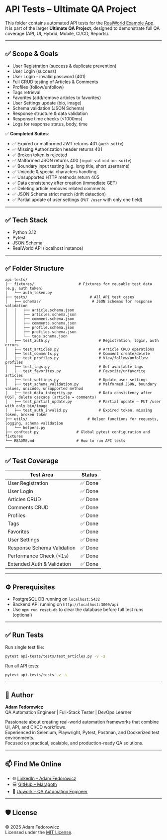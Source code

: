 
# API Tests – Ultimate QA Project

This folder contains automated API tests for the [RealWorld Example App](https://realworld.io/).  
It is part of the larger **Ultimate QA Project**, designed to demonstrate full QA coverage (API, UI, Hybrid, Mobile, CI/CD, Reports).

---

## ✅ Scope & Goals
- User Registration (success & duplicate prevention)
- User Login (success)
- User Login - invalid password (401)
- Full CRUD testing of Articles & Comments
- Profiles (follow/unfollow)
- Tags retrieval
- Favorites (add/remove articles to favorites)
- User Settings update (bio, image)
- Schema validation (JSON Schema)
- Response structure & data validation
- Response time checks (<1000ms)
- Logs for response status, body, time

✅ **Completed Suites**:
- ✅ Expired or malformed JWT returns 401 (`auth suite`)
- ✅ Missing Authorization header returns 401
- ✅ Broken token is rejected
- ✅ Malformed JSON returns 400 (`input validation suite`)
- ✅ Boundary input testing (e.g. long title, short username)
- ✅ Unicode & special characters handling
- ✅ Unsupported HTTP methods return 405
- ✅ Data consistency after creation (immediate GET)
- ✅ Deleting article removes related comments
- ✅ JSON Schema strict match (drift detection)
- ✅ Partial update of user settings (`PUT /user` with only one field)

---

## ✅ Tech Stack
- Python 3.12
- Pytest
- JSON Schema
- RealWorld API (localhost instance)

---

## ✅ Folder Structure
```
api-tests/
├── fixtures/                    # Fixtures for reusable test data (e.g. auth token)
│   └── auth_token.py
├── tests/                            # All API test cases
│   ├── schemas/                       # JSON Schemas for response validation
│   │   ├── article.schema.json
│   │   ├── articles.schema.json
│   │   ├── comment.schema.json
│   │   ├── comments.schema.json
│   │   ├── profile.schema.json
│   │   ├── profiles.schema.json
│   │   └── tags.schema.json
│   ├── test_auth.py                      # Registration, login, auth errors
│   ├── test_articles.py                  # Article CRUD operations
│   ├── test_comments.py                  # Comment create/delete
│   ├── test_profiles.py                  # View/follow/unfollow profiles
│   ├── test_tags.py                      # Get available tags
│   ├── test_favorites.py                 # Favorite/unfavorite articles
│   ├── test_settings.py                  # Update user settings
│   ├── test_schema_validation.py         # Malformed JSON, boundary values, unicode, unsupported method
│   ├── test_data_integrity.py            # Data consistency after POST, delete cascade (article → comments)
│   ├── test_partial_update.py            # Partial update – PUT /user with only bio/image
│   ├── test_auth_invalid.py              # Expired token, missing token, broken token
├── utils/                           # Helper functions for requests, logging, schema validation
│   └── helpers.py
├── conftest.py                 # Global pytest configuration and fixtures
└── README.md                   # How to run API tests
```

---

## ✅ Test Coverage
| Test Area         | Status |
|-------------------|--------|
| User Registration | ✅ Done |
| User Login        | ✅ Done |
| Articles CRUD     | ✅ Done |
| Comments CRUD     | ✅ Done |
| Profiles          | ✅ Done |
| Tags              | ✅ Done |
| Favorites         | ✅ Done |
| User Settings     | ✅ Done |
| Response Schema Validation |✅ Done |
| Performance Check (<1s) |   ✅ Done |
| Extended Auth & Validation |✅ Done |

---

## ⚙️ Prerequisites
- PostgreSQL DB running on `localhost:5432`
- Backend API running on `http://localhost:3000/api`
- Use `npm run reset-db` to clear the database before full test runs (optional)

---

## ✅ Run Tests

Run single test file:
```bash
pytest api-tests/tests/test_articles.py -v -s
```

Run all API tests:
```bash
pytest api-tests/tests -v -s
```

---

## 👤 Author

**Adam Fedorowicz**  
QA Automation Engineer | Full-Stack Tester | DevOps Learner

Passionate about creating real-world automation frameworks that combine UI, API, and CI/CD workflows.  
Experienced in Selenium, Playwright, Pytest, Postman, and Dockerized test environments.  
Focused on practical, scalable, and production-ready QA solutions. 

---

## 📫 Find Me Online
- 🌐 [LinkedIn – Adam Fedorowicz](https://www.linkedin.com/in/adam-fedorowicz-UK)
- 💻 [GitHub – Maragoth](https://github.com/Maragoth)
- 💼 [Upwork – QA Automation Engineer](https://www.upwork.com/freelancers/~018d6c0e188850f30d?mp_source=share)

---

## 🛡️ License

© 2025 Adam Fedorowicz  
Licensed under the [MIT License](https://opensource.org/licenses/MIT).

